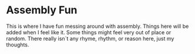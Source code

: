 # Assembly Fun

This is where I have fun messing around with assembly. Things here will be added when I feel like it. Some things might feel very out of place or random. There really isn`t any rhyme, rhythm, or reason here, just my thoughts.

